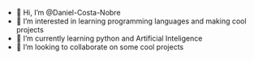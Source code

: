 - 👋 Hi, I’m @Daniel-Costa-Nobre
- 👀 I’m interested in learning programming languages and making cool projects
- 🌱 I’m currently learning python and Artificial Inteligence
- 💞️ I’m looking to collaborate on some cool projects

<!---
Daniel-Costa-Nobre/Daniel-Costa-Nobre is a ✨ special ✨ repository because its `README.md` (this file) appears on your GitHub profile.
You can click the Preview link to take a look at your changes.
--->
